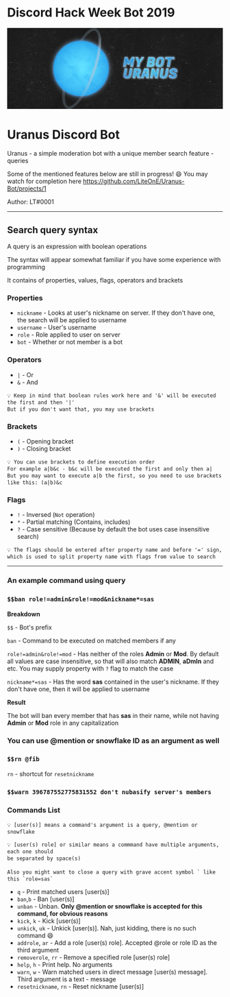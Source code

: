 # Discord Hack Week Bot 2019

![Main Banner](/banner.png)

# Uranus Discord Bot

Uranus - a simple moderation bot with a unique member search feature - queries

Some of the mentioned features below are still in progress! :smile: You may watch for completion here
https://github.com/LiteOnE/Uranus-Bot/projects/1

Author: LT#0001

---

## Search query syntax

A query is an expression with boolean operations

The syntax will appear somewhat familiar if you have some experience with programming

It contains of properties, values, flags, operators and brackets

### Properties

- `nickname` - Looks at user's nickname on server. If they don't have one, the search will be applied to username
- `username` - User's username
- `role` - Role applied to user on server
- `bot` - Whether or not member is a bot

### Operators

- `|` - Or
- `&` - And

```
💡 Keep in mind that boolean rules work here and '&' will be executed the first and then '|'
But if you don't want that, you may use brackets
```

### Brackets

- `(` - Opening bracket
- `)` - Closing bracket

```
💡 You can use brackets to define execution order
For example a|b&c - b&c will be executed the first and only then a|
But you may want to execute a|b the first, so you need to use brackets like this: (a|b)&c
```

### Flags

- `!` - Inversed (`Not` operation)
- `*` - Partial matching (Contains, includes)
- `?` - Case sensitive (Because by default the bot uses case insensitive search)

```
💡 The flags should be entered after property name and before '=' sign,
which is used to split property name with flags from value to search
```

---

### An example command using query

### `$$ban role!=admin&role!=mod&nickname*=sas`

**Breakdown**

`$$` - Bot's prefix

`ban` - Command to be executed on matched members if any

`role!=admin&role!=mod` - Has neither of the roles **Admin** or **Mod**. By default all values are case insensitive, so that will also match **ADMIN**, **aDmIn** and etc. You may supply property with `?` flag to match the case

`nickname*=sas` - Has the word **sas** contained in the user's nickname. If they don't have one, then it will be applied to username

**Result**

The bot will ban every member that has **sas** in their name, while not having **Admin** or **Mod** role in any capitalization

### You can use @mention or snowflake ID as an argument as well

### `$$rn @fib`

`rn` - shortcut for `resetnickname`
### `$$warn 396787552775831552 don't nubasify server's members`

### Commands List

```
💡 [user(s)] means a command's argument is a query, @mention or snowflake
```
```
💡 [user(s) role] or similar means a commmand have multiple arguments, each one should
be separated by space(s)

Also you might want to close a query with grave accent symbol ` like this `role=sas`
```

- `q` - Print matched users \[user(s)]
- `ban`,`b` - Ban \[user(s)]
- `unban` - Unban. **Only @mention or snowflake is accepted for this command, for obvious reasons**
- `kick`, `k` - Kick \[user(s)]
- `unkick`, `uk` - Unkick \[user(s)]. Nah, just kidding, there is no such command :smile:
- `addrole`, `ar` - Add a role \[user(s) role]. Accepted @role or role ID as the third argument
- `removerole`, `rr` - Remove a specified role \[user(s) role]
- `help`, `h` - Print help. No arguments
- `warn`, `w` - Warn matched users in direct message \[user(s) message]. Third argument is a text - message
- `resetnickname`, `rn` - Reset nickname \[user(s)]

